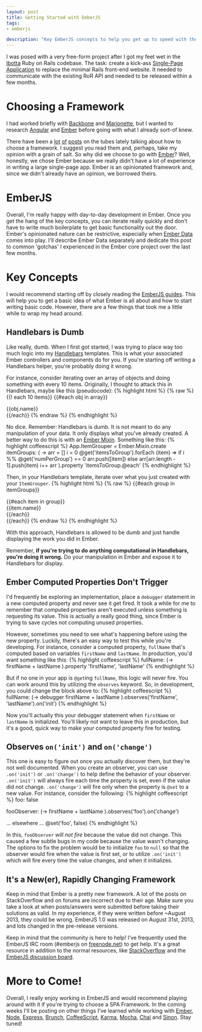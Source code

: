 ```yaml
---
layout: post
title: Getting Started with EmberJS
tags:
- emberjs

description: "Key EmberJS concepts to help you get up to speed with the framework. Topics include Handlebars, Ember computed properties not firing, Ember Observers and general advice when looking for help."
---
```


I was posed with a very free-form project after I got my feet wet in the [Ibotta](http://www.ibotta.com) Ruby on Rails codebase. The task: create a kick-ass [Single-Page Application](http://en.wikipedia.org/wiki/Single-page_application) to replace the minimal Rails front-end website. It needed to communicate with the existing RoR API and needed to be released within a few months.  

# Choosing a Framework
I had worked briefly with [Backbone](http://backbonejs.org/) and [Marionette](http://marionettejs.com/), but I wanted to research [Angular](https://angularjs.org/) and [Ember](http://emberjs.com) before going with what I already sort-of knew.  

There have been a [lot](http://www.airpair.com/js/javascript-framework-comparison) [of](http://www.clearlytech.com/2013/12/01/choosing-web-framework/) [posts](http://blog.fusioncharts.com/2014/07/angularjs-vs-backbone-js-vs-ember-js%E2%80%95choosing-a-javascript-framework-part-1/) on the tubes lately talking about how to choose a framework. I suggest you read them and, perhaps, take my opinion with a grain of salt. So why did we choose to go with [Ember](http://emberjs.com)? Well, honestly, we chose Ember because we really didn't have a lot of experience in writing a large single-page app. Ember is an opinionated framework and, since we didn't already have an opinion, we borrowed theirs.  

# EmberJS
Overall, I'm really happy with day-to-day development in Ember. Once you get the hang of the key concepts, you can iterate really quickly and don't have to write much boilerplate to get basic functionality out the door. Ember's opinionated nature can be restrictive, especially when [Ember Data](https://github.com/emberjs/data) comes into play. I'll describe Ember Data separately and dedicate this post to common 'gotchas' I experienced in the Ember core project over the last few months.

# Key Concepts
I would recommend starting off by closely reading the [EmberJS guides](http://emberjs.com/guides/). This will help you to get a basic idea of what Ember is all about and how to start writing basic code. However, there are a few things that took me a little while to wrap my head around.

## Handlebars is Dumb
Like really, dumb. When I first got started, I was trying to place way too much logic into my [Handlebars](http://handlebarsjs.com/) templates. This is what your associated Ember controllers and components do for you. If you're starting off writing a Handlebars helper, you're probably doing it wrong.

For instance, consider iterating over an array of objects and doing something with every 10 items. Originally, I thought to attack this in Handlebars, maybe like this (pseudocode):
{% highlight html %}
{% raw %}
{{! each 10 items}}
{{#each obj in array}}
  <div>
    {{obj.name}}
  </div>
{{/each}}
{% endraw %}
{% endhighlight %}

No dice. Remember: Handlebars is dumb. It is not meant to do any manipulation of your data. It only displays what you've already created. A better way to do this is with an [Ember Mixin](http://emberjs.com/api/classes/Ember.Mixin.html). Something like this:
{% highlight coffeescript %}
App.ItemGrouper = Ember.Mixin.create
  itemGroups: ( ->
    arr = []
    i = 0
    @get('itemsToGroup').forEach (item) =>
      if i %% @get('numPerGroup') == 0
        arr.push([item])
      else
        arr[arr.length - 1].push(item)
      i++
    arr
  ).property 'itemsToGroup.@each'
{% endhighlight %}

Then, in your Handlebars template, iterate over what you just created with your ```ItemGrouper```.
{% highlight html %}
{% raw %}
{{#each group in itemGroups}}
  <div class='group-container'>
    {{#each item in group}}
      <div class='item'>
        {{item.name}}
      </div>
    {{/each}}
  </div>
{{/each}}
{% endraw %}
{% endhighlight %}

With this approach, Handlebars is allowed to be dumb and just handle displaying the work you did in Ember.  

Remember, **if you're trying to do anything computational in Handlebars, you're doing it wrong.** Do your manipulation in Ember and expose it to Handlebars for display.

## Ember Computed Properties Don't Trigger
I'd frequently be exploring an implementation, place a ```debugger``` statement in a new computed property and never see it get fired. It took a while for me to remember that computed properties aren't executed unless something is requesting its value. This is actually a really good thing, since Ember is trying to save cycles not computing unused properties.  

However, sometimes you need to see what's happening before using the new property. Luckily, there's an easy way to test this while you're developing. For instance, consider a computed property, ```fullName``` that's computed based on variables ```firstName``` and ```lastName```. In production, you'd want something like this:
{% highlight coffeescript %}
fullName: (->
  firstName + lastName
).property 'firstName', 'lastName'
{% endhighlight %}

But if no one in your app is ```@get```ing ```fullName```, this logic will never fire. You can work around this by utilizing the ```observes``` keyword. So, in development, you could change the block above to:
{% highlight coffeescript %}
fullName: (->
  debugger
  firstName + lastName
).observes('firstName', 'lastName').on('init')
{% endhighlight %}

Now you'll actually this your debugger statement when ```firstName``` or ```lastName``` is initialized. You'll likely not want to leave this in production, but it's a good, quick way to make your computed property fire for testing.

## Observes ```on('init')``` and ```on('change')```
This one is easy to figure out once you actually discover them, but they're not well documented. When you create an observer, you can use ```.on('init')``` or ```.on('change')``` to help define the behavior of your observer. ```.on('init')``` will always fire each time the property is set, even if the value did not change. ```.on('change')``` will fire only when the property is ```@set``` to a new value. For instance, consider the following:
{% highlight coffeescript %}
foo: false

fooObserver: (->
  firstName + lastName
).observes('foo').on('change')

... elsewhere ...
@set('foo', false)
{% endhighlight %}

In this, ```fooObserver``` *will not fire* because the value did not change. This caused a few subtle bugs in my code because the value wasn't changing. The options to fix the problem would be to initialize ```foo``` to ```null``` so that the observer would fire when the value is first set, or to utilize ```.on('init')``` which will fire every time the value changes, and when it initializes.

## It's a New(er), Rapidly Changing Framework
Keep in mind that Ember is a pretty new framework. A lot of the posts on StackOverflow and on forums are incorrect due to their age. Make sure you take a look at when posts/answers were submitted before taking their solutions as valid. In my experience, if they were written before ~August 2013, they could be wrong. EmberJS 1.0 was released on August 31st, 2013, and lots changed in the pre-release versions.

Keep in mind that the community is here to help! I've frequently used the EmberJS IRC room (#emberjs on [freenode.net](http://freenode.net)) to get help. It's a great resource in addition to the normal resources, like [StackOverflow](http://stackoverflow.com/questions/tagged/ember.js) and the [EmberJS discussion board](http://discuss.emberjs.com/).

# More to Come!
Overall, I really enjoy working in EmberJS and would recommend playing around with it if you're trying to choose a SPA Framework. In the coming weeks I'll be posting on other things I've learned while working with [Ember](http://emberjs.com/), [Node](http://nodejs.org/), [Express](http://expressjs.com/), [Brunch](http://brunch.io/), [CoffeeScript](http://coffeescript.org/), [Karma](http://karma-runner.github.io/0.12/index.html), [Mocha](http://visionmedia.github.io/mocha/), [Chai](http://chaijs.com/) and [Sinon](http://sinonjs.org/). Stay tuned!
